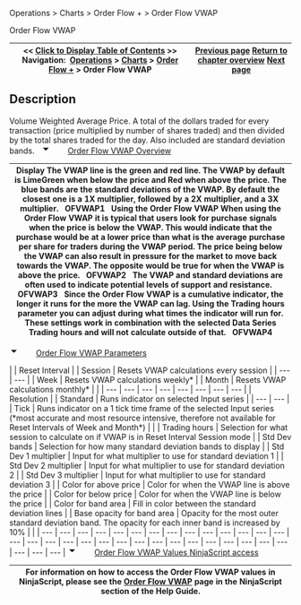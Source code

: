 ﻿
Operations \> Charts \> Order Flow \+ \> Order Flow VWAP

Order Flow VWAP

| \<\< [Click to Display Table of Contents](order_flow_vwap.md) \>\> **Navigation:**     [Operations](operations-1.md) \> [Charts](charts-1.md) \> [Order Flow \+](order_flow_plus-1.md) \> Order Flow VWAP | [Previous page](order_flow_cumulative_delta-1.md) [Return to chapter overview](order_flow_plus-1.md) [Next page](order_flow_volume_profile-1.md) |
| --- | --- |
## Description
Volume Weighted Average Price. A total of the dollars traded for every transaction (price multiplied by number of shares traded) and then divided by the total shares traded for the day. Also included are standard deviation bands.
 
![tog_minus](tog_minus-1.gif)        [Order Flow VWAP Overview](javascript:HMToggle('toggle','OrderFlowVWAPOverview','OrderFlowVWAPOverview_ICON'))

| Display The VWAP line is the green and red line. The VWAP by default is LimeGreen when below the price and Red when above the price. The blue bands are the standard deviations of the VWAP. By default the closest one is a 1X multiplier, followed by a 2X multiplier, and a 3X multiplier.   OFVWAP1   Using the Order Flow VWAP When using the Order Flow VWAP it is typical that users look for purchase signals when the price is below the VWAP. This would indicate that the purchase would be at a lower price than what is the average purchase per share for traders during the VWAP period. The price being below the VWAP can also result in pressure for the market to move back towards the VWAP. The opposite would be true for when the VWAP is above the price.   OFVWAP2   The VWAP and standard deviations are often used to indicate potential levels of support and resistance.   OFVWAP3   Since the Order Flow VWAP is a cumulative indicator, the longer it runs for the more the VWAP can lag. Using the Trading hours parameter you can adjust during what times the indicator will run for. These settings work in combination with the selected Data Series Trading hours and will not calculate outside of that.    OFVWAP4 |
| --- |
![tog_minus](tog_minus-1.gif)        [Order Flow VWAP Parameters](javascript:HMToggle('toggle','OrderFlowVWAPParameters','OrderFlowVWAPParameters_ICON'))

| | Reset Interval | | Session | Resets VWAP calculations every session | | --- | --- | | Week | Resets VWAP calculations weekly\* | | Month | Resets VWAP calculations monthly\* | | | --- | --- | --- | --- | --- | --- | --- | --- | | Resolution | | Standard | Runs indicator on selected Input series | | --- | --- | | Tick | Runs indicator on a 1 tick time frame of the selected Input series (\*most accurate and most resource intensive, therefore not available for Reset Intervals of Week and Month\*) | | | Trading hours | Selection for what session to calculate on if VWAP is in Reset Interval Session mode | | Std Dev bands | Selection for how many standard deviation bands to display | | Std Dev 1 multiplier | Input for what multiplier to use for standard deviation 1 | | Std Dev 2 multiplier | Input for what multiplier to use for standard deviation 2 | | Std Dev 3 multiplier | Input for what multiplier to use for standard deviation 3 | | Color for above price | Color for when the VWAP line is above the price | | Color for below price | Color for when the VWAP line is below the price | | Color for band area | Fill in color between the standard deviation lines | | Base opacity for band area | Opacity for the most outer standard deviation band. The opacity for each inner band is increased by 10% | |
| --- | --- | --- | --- | --- | --- | --- | --- | --- | --- | --- | --- | --- | --- | --- | --- | --- | --- | --- | --- | --- | --- | --- | --- | --- | --- | --- | --- | --- | --- | --- | --- | --- |
![tog_minus](tog_minus-1.gif)        [Order Flow VWAP Values NinjaScript access](javascript:HMToggle('toggle','OrderFlowVWAPValuesNINJASCRIPTaccess','OrderFlowVWAPValuesNINJASCRIPTaccess_ICON'))

| For information on how to access the Order Flow VWAP values in NinjaScript, please see the [Order Flow VWAP](order_flow_vwap2-1.md) page in the NinjaScript section of the Help Guide. |
| --- |

